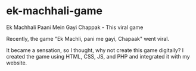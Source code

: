 # ek-machhali-game
Ek Machhali Paani Mein Gayi Chappak - This viral game

Recently, the game "Ek Machli, pani me gayi, Chapaak" went viral.

It became a sensation, so I thought, why not create this game digitally? I created the game using HTML, CSS, JS, and PHP and integrated it with my website.
